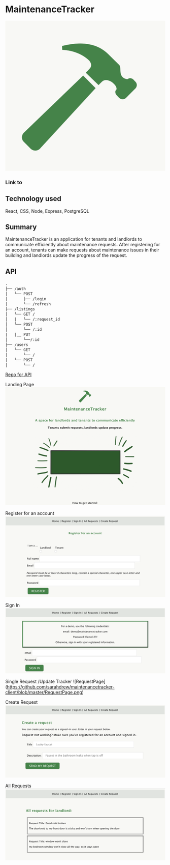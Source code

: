 # MaintenanceTracker

![Logo](https://github.com/sarahdrew/maintenancetracker-client/blob/master/smaller-logo.png)

### Link to 

## Technology used 
React, CSS, Node, Express, PostgreSQL



## Summary
MaintenanceTracker is an application for tenants and landlords to communicate efficiently about maintenance requests. After registering for an account, tenants can make requests about maintenance issues in their building and landlords update the progress of the request.


## API

``` /api
.
├── /auth
│   └── POST
│       ├── /login
│       └── /refresh
├── /listings
│   └── GET /
│   |   └── /:request_id
│   └── POST
│       └── /:id
|   |__ PUT
│       └──/:id
├── /users
│   └── GET
│       └── /
│   └── POST
│       └── /
```

[Repo for API](https://github.com/sarahdrew/maintenancetracker-server)

Landing Page
![LandingPage](https://github.com/sarahdrew/maintenancetracker-client/blob/master/LandingPage.png)


Register for an account
![Register](https://github.com/sarahdrew/maintenancetracker-client/blob/master/Register.png)

Sign In
![SignIn](https://github.com/sarahdrew/maintenancetracker-client/blob/master/SignIn.png)

Single Request /Update Tracker
![RequestPage] (https://github.com/sarahdrew/maintenancetracker-client/blob/master/RequestPage.png)


Create Request
![CreateRequest](https://github.com/sarahdrew/maintenancetracker-client/blob/master/CreateRequest.png)

All Requests
![AllRequests](https://github.com/sarahdrew/maintenancetracker-client/blob/master/AllRequests.png)
